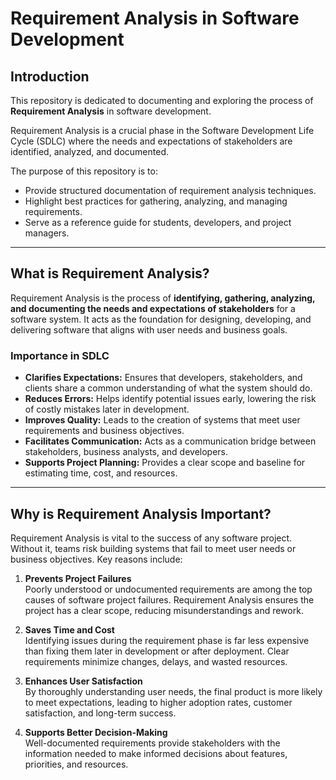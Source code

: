 # Requirement Analysis in Software Development

## Introduction
This repository is dedicated to documenting and exploring the process of **Requirement Analysis** in software development.  

Requirement Analysis is a crucial phase in the Software Development Life Cycle (SDLC) where the needs and expectations of stakeholders are identified, analyzed, and documented.  

The purpose of this repository is to:
- Provide structured documentation of requirement analysis techniques.
- Highlight best practices for gathering, analyzing, and managing requirements.
- Serve as a reference guide for students, developers, and project managers.

---

## What is Requirement Analysis?
Requirement Analysis is the process of **identifying, gathering, analyzing, and documenting the needs and expectations of stakeholders** for a software system. It acts as the foundation for designing, developing, and delivering software that aligns with user needs and business goals.

### Importance in SDLC
- **Clarifies Expectations:** Ensures that developers, stakeholders, and clients share a common understanding of what the system should do.  
- **Reduces Errors:** Helps identify potential issues early, lowering the risk of costly mistakes later in development.  
- **Improves Quality:** Leads to the creation of systems that meet user requirements and business objectives.  
- **Facilitates Communication:** Acts as a communication bridge between stakeholders, business analysts, and developers.  
- **Supports Project Planning:** Provides a clear scope and baseline for estimating time, cost, and resources.  

---

## Why is Requirement Analysis Important?
Requirement Analysis is vital to the success of any software project. Without it, teams risk building systems that fail to meet user needs or business objectives. Key reasons include:

1. **Prevents Project Failures**  
   Poorly understood or undocumented requirements are among the top causes of software project failures. Requirement Analysis ensures the project has a clear scope, reducing misunderstandings and rework.  

2. **Saves Time and Cost**  
   Identifying issues during the requirement phase is far less expensive than fixing them later in development or after deployment. Clear requirements minimize changes, delays, and wasted resources.  

3. **Enhances User Satisfaction**  
   By thoroughly understanding user needs, the final product is more likely to meet expectations, leading to higher adoption rates, customer satisfaction, and long-term success.  

4. **Supports Better Decision-Making**  
   Well-documented requirements provide stakeholders with the information needed to make informed decisions about features, priorities, and resources.  

